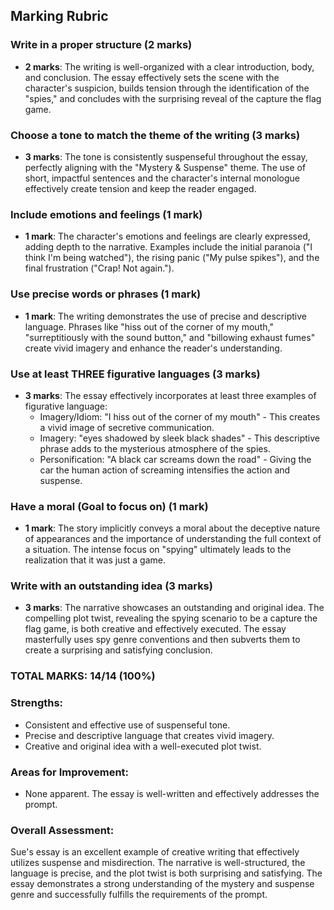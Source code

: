## Marking Rubric

### Write in a proper structure (2 marks)

- **2 marks**: The writing is well-organized with a clear introduction, body, and conclusion. The essay effectively sets the scene with the character's suspicion, builds tension through the identification of the "spies," and concludes with the surprising reveal of the capture the flag game.

### Choose a tone to match the theme of the writing (3 marks)

- **3 marks**: The tone is consistently suspenseful throughout the essay, perfectly aligning with the "Mystery & Suspense" theme. The use of short, impactful sentences and the character's internal monologue effectively create tension and keep the reader engaged.

### Include emotions and feelings (1 mark)

- **1 mark**: The character's emotions and feelings are clearly expressed, adding depth to the narrative. Examples include the initial paranoia ("I think I'm being watched"), the rising panic ("My pulse spikes"), and the final frustration ("Crap! Not again.").

### Use precise words or phrases (1 mark)

- **1 mark**: The writing demonstrates the use of precise and descriptive language. Phrases like "hiss out of the corner of my mouth," "surreptitiously with the sound button," and "billowing exhaust fumes" create vivid imagery and enhance the reader's understanding.

### Use at least THREE figurative languages (3 marks)

- **3 marks**: The essay effectively incorporates at least three examples of figurative language:
  - Imagery/Idiom: "I hiss out of the corner of my mouth" - This creates a vivid image of secretive communication.
  - Imagery: "eyes shadowed by sleek black shades" - This descriptive phrase adds to the mysterious atmosphere of the spies.
  - Personification: "A black car screams down the road" - Giving the car the human action of screaming intensifies the action and suspense.

### Have a moral (Goal to focus on) (1 mark)

- **1 mark**: The story implicitly conveys a moral about the deceptive nature of appearances and the importance of understanding the full context of a situation. The intense focus on "spying" ultimately leads to the realization that it was just a game.

### Write with an outstanding idea (3 marks)

- **3 marks**: The narrative showcases an outstanding and original idea. The compelling plot twist, revealing the spying scenario to be a capture the flag game, is both creative and effectively executed. The essay masterfully uses spy genre conventions and then subverts them to create a surprising and satisfying conclusion.

### TOTAL MARKS: 14/14 (100%)

### Strengths:

- Consistent and effective use of suspenseful tone.
- Precise and descriptive language that creates vivid imagery.
- Creative and original idea with a well-executed plot twist.

### Areas for Improvement:

- None apparent. The essay is well-written and effectively addresses the prompt.

### Overall Assessment:

Sue's essay is an excellent example of creative writing that effectively utilizes suspense and misdirection. The narrative is well-structured, the language is precise, and the plot twist is both surprising and satisfying. The essay demonstrates a strong understanding of the mystery and suspense genre and successfully fulfills the requirements of the prompt.
